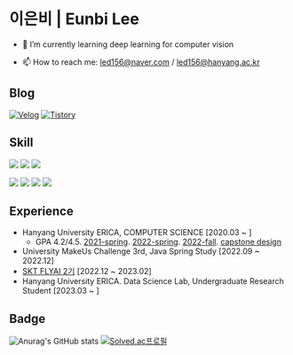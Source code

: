 # 이은비 | Eunbi Lee
<!-- - 🔭 I’m currently working on ... -->
- 🌱 I’m currently learning deep learning for computer vision
<!-- - 👯 I’m looking to collaborate on ... -->
<!-- - 🤔 I’m looking for help with ... -->
<!-- - 💬 Ask me about ... -->
- 📫 How to reach me: led156@naver.com / led156@hanyang.ac.kr
<!-- - ⚡ Fun fact: ... -->

  
  ## Blog
  [![Velog](https://img.shields.io/badge/Velog-20C997.svg?&style=for-the-badge&logo=Velog&logoColor=white)](https://velog.io/@led156)
  [![Tistory](https://img.shields.io/badge/Tistory-F25546.svg?&style=for-the-badge&logo=Tistory&logoColor=white)](https://lee-eb.tistory.com/)

  
  ## Skill
  <img src="https://img.shields.io/badge/Python-3776AB?style=for-the-badge&logo=Python&logoColor=FFDE53"> <img src="https://img.shields.io/badge/pytorch-EE4C2C?style=for-the-badge&logo=pytorch&logoColor=white"> <img src="https://img.shields.io/badge/C++-00599C?style=for-the-badge&logo=cplusplus&logoColor=white">
  
  <img src="https://img.shields.io/badge/Java-007396?style=for-the-badge&logo=Java&logoColor=white"> <img src="https://img.shields.io/badge/spring-6DB33F?style=for-the-badge&logo=spring&logoColor=white"> <img src="https://img.shields.io/badge/javascript-F7DF1E?style=for-the-badge&logo=javascript&logoColor=white">
  <img src="https://img.shields.io/badge/mysql-4479A1?style=for-the-badge&logo=mysql&logoColor=white">
  
  
  ## Experience
  - Hanyang University ERICA, COMPUTER SCIENCE [2020.03 ~ ]
      - GPA 4.2/4.5. [2021-spring](https://github.com/led156/2021-1). [2022-spring](https://github.com/led156/2022-1). [2022-fall](https://github.com/led156/2022-2). [capstone design](https://github.com/Cafewhere)
  - University MakeUs Challenge 3rd, Java Spring Study [2022.09 ~ 2022.12]
  - [SKT FLYAI 2기](https://github.com/led156/SKT-FLYAI) [2022.12 ~ 2023.02]
  - Hanyang University ERICA. Data Science Lab, Undergraduate Research Student [2023.03 ~ ]

  
  ## Badge
  ![Anurag's GitHub stats](https://github-readme-stats.vercel.app/api?username=led156&show_icons=true&theme=dracula)
  [![Solved.ac프로필](http://mazassumnida.wtf/api/v2/generate_badge?boj=led156)](https://solved.ac/led156)



